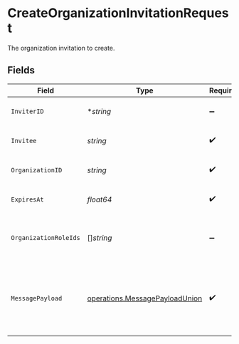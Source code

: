 # CreateOrganizationInvitationRequest

The organization invitation to create.


## Fields

| Field                                                                                                                                                                    | Type                                                                                                                                                                     | Required                                                                                                                                                                 | Description                                                                                                                                                              |
| ------------------------------------------------------------------------------------------------------------------------------------------------------------------------ | ------------------------------------------------------------------------------------------------------------------------------------------------------------------------ | ------------------------------------------------------------------------------------------------------------------------------------------------------------------------ | ------------------------------------------------------------------------------------------------------------------------------------------------------------------------ |
| `InviterID`                                                                                                                                                              | **string*                                                                                                                                                                | :heavy_minus_sign:                                                                                                                                                       | The ID of the user who is inviting the user to join the organization.                                                                                                    |
| `Invitee`                                                                                                                                                                | *string*                                                                                                                                                                 | :heavy_check_mark:                                                                                                                                                       | The email address of the user to invite to join the organization.                                                                                                        |
| `OrganizationID`                                                                                                                                                         | *string*                                                                                                                                                                 | :heavy_check_mark:                                                                                                                                                       | The ID of the organization to invite the user to join.                                                                                                                   |
| `ExpiresAt`                                                                                                                                                              | *float64*                                                                                                                                                                | :heavy_check_mark:                                                                                                                                                       | The epoch time in milliseconds when the invitation expires.                                                                                                              |
| `OrganizationRoleIds`                                                                                                                                                    | []*string*                                                                                                                                                               | :heavy_minus_sign:                                                                                                                                                       | The IDs of the organization roles to assign to the user when they accept the invitation.                                                                                 |
| `MessagePayload`                                                                                                                                                         | [operations.MessagePayloadUnion](../../models/operations/messagepayloadunion.md)                                                                                         | :heavy_check_mark:                                                                                                                                                       | The message payload for the "OrganizationInvitation" template to use when sending the invitation via email. If it is `false`, the invitation will not be sent via email. |